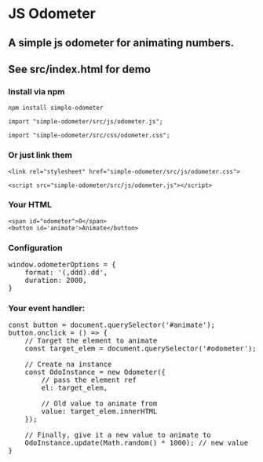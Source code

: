 # JS Odometer 
## A simple js odometer for animating numbers.
## See src/index.html for demo

### Install via npm

`npm install simple-odometer`  

`import "simple-odometer/src/js/odometer.js";`

`import "simple-odometer/src/css/odometer.css";`

### Or just link them
 `<link rel="stylesheet" href="simple-odometer/src/js/odometer.css">`
 
 `<script src="simple-odometer/src/js/odometer.js"></script>`


### Your HTML

    <span id="odometer">0</span>
    <button id='animate'>Animate</button>


### Configuration

<pre>
window.odometerOptions = {
    format: '(,ddd).dd',
    duration: 2000,
}
</pre>

### Your event handler:

<pre>
const button = document.querySelector('#animate');
button.onclick = () => {
    // Target the element to animate
    const target_elem = document.querySelector('#odometer');

    // Create na instance
    const OdoInstance = new Odometer({
        // pass the element ref
        el: target_elem,

        // Old value to animate from
        value: target_elem.innerHTML
    });

    // Finally, give it a new value to animate to
    OdoInstance.update(Math.random() * 1000); // new value
}
</pre>
